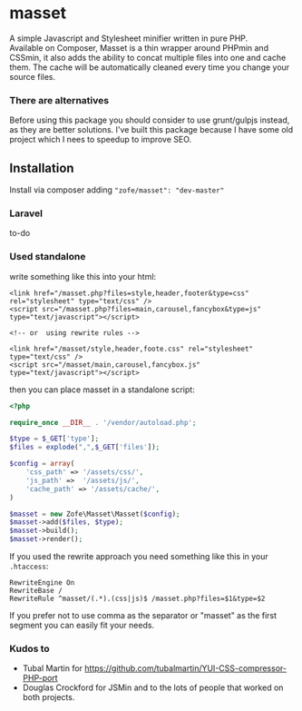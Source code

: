 masset
============

A simple Javascript and Stylesheet minifier written in pure PHP.  
Available on Composer, Masset is a thin wrapper around PHPmin and CSSmin, it also adds
the ability to concat multiple files into one and cache them.
The cache will be automatically cleaned every time you change
your source files.

### There are alternatives
Before using this package you should consider to use grunt/gulpjs instead, as
they are better solutions.
I've built this package because I have some old project which I nees to speedup to 
improve SEO.


## Installation

Install via composer adding ```"zofe/masset": "dev-master"```

### Laravel 

to-do


### Used standalone

write something like this into your html:

    <link href="/masset.php?files=style,header,footer&type=css" rel="stylesheet" type="text/css" />
    <script src="/masset.php?files=main,carousel,fancybox&type=js" type="text/javascript"></script>
    
    <!-- or  using rewrite rules -->
    
    <link href="/masset/style,header,foote.css" rel="stylesheet" type="text/css" />
    <script src="/masset/main,carousel,fancybox.js" type="text/javascript"></script>
    
then you can place masset in a standalone script:
```php
<?php

require_once __DIR__ . '/vendor/autoload.php';

$type = $_GET['type'];
$files = explode(",",$_GET['files']);

$config = array(
    'css_path' => '/assets/css/',
    'js_path' =>  '/assets/js/',
    'cache_path' => '/assets/cache/',
)

$masset = new Zofe\Masset\Masset($config);
$masset->add($files, $type);
$masset->build();
$masset->render();


```

If you used the rewrite approach you need something like this in your `.htaccess`:

    RewriteEngine On
    RewriteBase /
    RewriteRule ^masset/(.*).(css|js)$ /masset.php?files=$1&type=$2
    
If you prefer not to use comma as the separator or "masset" as the first segment you 
can easily fit your needs.

### Kudos to 
- Tubal Martin for https://github.com/tubalmartin/YUI-CSS-compressor-PHP-port
- Douglas Crockford for JSMin
and to the lots of people that worked on both projects.
 
